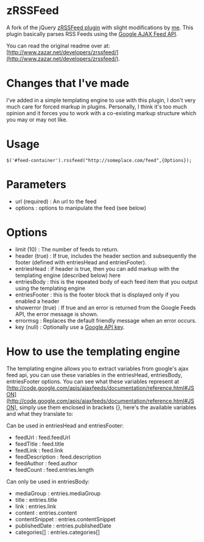 zRSSFeed
========

A fork of the jQuery [zRSSFeed plugin](http://www.zazar.net/developers/zrssfeed/) with slight modifications by [me](http://github.com/vanntastic). This plugin basically parses RSS Feeds using the [Google AJAX Feed API](http://code.google.com/apis/ajaxfeeds/).

You can read the original readme over at: [http://www.zazar.net/developers/zrssfeed/](http://www.zazar.net/developers/zrssfeed/).

Changes that I've made
======================

I've added in a simple templating engine to use with this plugin, I don't very much care for forced markup in plugins. Personally, I think it's too much opinion and it forces you to work with a co-existing markup structure which you may or may not like.

Usage
=====

    $('#feed-container').rssfeed("http://someplace.com/feed",{Options});
    

Parameters
==========

- url (required) : An url to the feed
- options : options to manipulate the feed (see below)

Options
=======

- limit	(10) : The number of feeds to return.
- header (true) :	If true, includes the header section and subsequently the footer (defined with entriesHead and entriesFooter).
- entriesHead : if header is true, then you can add markup with the templating engine (described below) here
- entriesBody : this is the repeated body of each feed item that you output using the templating engine
- entriesFooter : this is the footer block that is displayed only if you enabled a header
- showerror (true) : If true and an error is returned from the Google Feeds API, the error message is shown.
- errormsg : Replaces the default friendly message when an error occurs.
- key	(null) : Optionally use a [Google API key](http://code.google.com/apis/ajaxfeeds/key.html).

How to use the templating engine
================================

The templating engine allows you to extract variables from google's ajax feed api, you can use these variables in the entriesHead, entriesBody, entriesFooter options. You can see what these variables represent at [http://code.google.com/apis/ajaxfeeds/documentation/reference.html#JSON](http://code.google.com/apis/ajaxfeeds/documentation/reference.html#JSON), simply use them enclosed in brackets {}, here's the available variables and what they translate to:

Can be used in entriesHead and entriesFooter:

- feedUrl : feed.feedUrl
- feedTitle : feed.title
- feedLink : feed.link
- feedDescription : feed.description
- feedAuthor : feed.author
- feedCount : feed.entries.length

Can only be used in entriesBody:

- mediaGroup : entries.mediaGroup
- title : entries.title
- link : entries.link
- content : entries.content
- contentSnippet : entries.contentSnippet
- publishedDate : entries.publishedDate
- categories[] : entries.categories[] 





